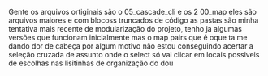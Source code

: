 Gente os arquivos ortiginais são o 05_cascade_cli e os 2 00_map eles são arquivos maiores e com blocoss truncados de código 
as pastas são minha tentativa mais recente de modularização do projeto, tenho ja algumas versões que funcionam inicialmente mas o map pairs que é oque ta me dando dor de cabeça
por algum motivo não estou conseguindo acertar a seleção cruzada de assunto onde o select só vai clicar em locais possiveis de escolhas nas lisitinhas de organização do dou 
